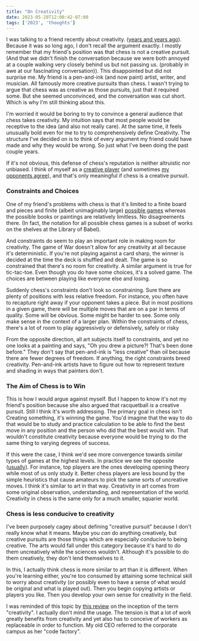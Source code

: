 ```yaml
---
title: "On Creativity"
date: 2023-05-28T12:00:42-07:00
tags: ['2023', 'thoughts']
---
```


I was talking to a friend recently about creativity.
([years and years ago](https://open.spotify.com/track/2cC7qULrC9ObbS4w5elt3k?si=a9b3524838634de2)).
Because it was so long ago, I don't recall the argument exactly.
I mostly remember that my friend's position was that chess is not a creative pursuit.
(And that we didn't finish the conversation because we were both annoyed at a couple walking very closely behind us but not passing us. (probably in awe at our fascinating conversation)).
This disappointed but did not surprise me.
My friend is a pen-and-ink (and now paint) artist, writer, and musician.
All famously more creative pursuits than chess.
I wasn't trying to argue that chess was as creative as those pursuits, just that it required some.
But she seemed unconvinced, and the conversation was cut short.
Which is why I'm still thinking about this.

I'm worried it would be boring to try to convince a general audience that chess takes creativity.
My intuition says that most people would be receptive to the idea (and also not really care).
At the same time, it feels unusually bold even for me to try to comprehensively define Creativity.
The structure I've decided on is to think of every argument my friend could have made and why they would be wrong.
So just what I've been doing the past couple years.

If it's not obvious, this defense of chess's reputation is neither altruistic nor unbiased.
I think of myself as a [creative player](https://lichess.org/study/YlbiW0PZ) (and sometimes [my opponents agree](https://lichess.org/study/RmvBdUsS/lZTjyS2q)), and that's only meaningful if chess is a creative pursuit.

### Constraints and Choices
One of my friend's problems with chess is that it's limited to a finite board and pieces and finite (albeit unimaginably large) [possible games](https://en.wikipedia.org/wiki/Shannon_number) whereas the possible books or paintings are relatively limitless.
No disagreements there.
(In fact, the notation for all possible chess games is a subset of works on the shelves at the Library of Babel).

And constraints do seem to play an important role in making room for creativity.
The game of War doesn't allow for any creativity at all because it's deterministic.
If you're not playing against a card sharp, the winner is decided at the time the deck is shuffled and dealt.
The game is so constrained that there's no room for creativity.
A similar argument is true for tic-tac-toe.
Even though you do have some choices, it's a solved game.
The choices are between playing like everyone else and losing.

Suddenly chess's constraints don't look so constraining.
Sure there are plenty of positions with less relative freedom.
For instance, you often have to recapture right away if your opponent takes a piece.
But in most positions in a given game, there will be multiple moves that are on a par in terms of quality.
Some will be obvious.
Some might be harder to see.
Some only make sense in the context of a larger plan.
Within the constraints of chess, there's a lot of room to play aggressively or defensively, safely or risky

From the opposite direction, all art subjects itself to constraints, and yet no one looks at a painting and says, "Oh you drew a picture?! That's been done before."
They don't say that pen-and-ink is "less creative" than oil because there are fewer degrees of freedom.
If anything, the right constraints breed creativity.
Pen-and-ink artists have to figure out how to represent texture and shading in ways that painters don't.

### The Aim of Chess is to Win
This is how I would argue against myself.
But I happen to know it's not my friend's position because she also argued that racquetball *is* a creative pursuit.
Still I think it's worth addressing.
The primary goal in chess isn't Creating something, it's winning the game.
You'd imagine that the way to do that would be to study and practice calculation to be able to find the best move in any position and the person who did that the best would win.
That wouldn't constitute creativity because everyone would be trying to do the same thing to varying degrees of success.

If this were the case, I think we'd see more convergence towards similar types of games at the highest levels.
In practice we see the opposite ([usually](https://en.wikipedia.org/wiki/Berlin_Defence_\(chess\)#Berlin_draw)).
For instance, top players are the ones developing opening theory while most of us only study it.
Better chess players are less bound by the simple heuristics that cause amateurs to pick the same sorts of uncreative moves.
I think it's similar to art in that way. 
Creativity in art comes from some original observation, understanding, and representation of the world.
Creativity in chess is the same only for a much smaller, squarier world.

### Chess is less conducive to creativity
I've been purposely cagey about defining "creative pursuit" because I don't really know what it means.
Maybe you *can* do anything creatively, but creative pursuits are those things which are especially conducive to being creative.
The arts would fall under this category because it's hard to do them uncreatively while the sciences wouldn't.
Although it's possible to do them creatively, they don't lend themselves to it.

In this, I actually think chess is more similar to art than it is different.
When you're learning either, you're too consumed by attaining some technical skill to worry about creativity (or possibly even to have a sense of what would be original and what is played out).
Then you begin copying artists or players you like.
Then you develop your own sense for creativity in the field.

I was reminded of this topic by [this review](https://www.newyorker.com/magazine/2023/04/24/the-cult-of-creativity-samuel-weil-franklin-book-review) on the inception of the term "creativity".
I actually don't mind the usage.
The tension is that a lot of work greatly benefits from creativity and yet also has to conceive of workers as replaceable in order to function.
My old CEO referred to the corporate campus as her "code factory".

